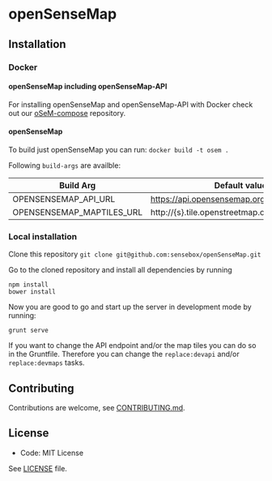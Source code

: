 openSenseMap
============

## Installation

### Docker

#### openSenseMap including openSenseMap-API

For installing openSenseMap and openSenseMap-API with Docker check out our [oSeM-compose](https://github.com/sensebox/OSeM-compose) repository.

#### openSenseMap

To build just openSenseMap you can run:
```docker build -t osem .```

Following ```build-args``` are availble:

| Build Arg | Default value |
| --------- | ----------------- |
| OPENSENSEMAP_API_URL     | https://api.opensensemap.org |
| OPENSENSEMAP_MAPTILES_URL | http://{s}.tile.openstreetmap.org/{z}/{x}/{y}.png |

### Local installation

Clone this repository
``` git clone git@github.com:sensebox/openSenseMap.git ```

Go to the cloned repository and install all dependencies by running

```
npm install
bower install
```

Now you are good to go and start up the server in development mode by running:

```
grunt serve
```

If you want to change the API endpoint and/or the map tiles you can do so in the Gruntfile.
Therefore you can change the `replace:devapi` and/or `replace:devmaps` tasks.

## Contributing
Contributions are welcome, see [CONTRIBUTING.md](.github/CONTRIBUTING.md).

## License
- Code: MIT License

See [LICENSE](https://github.com/sensebox/opensensemap/blob/master/LICENSE) file.
